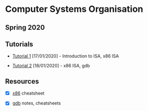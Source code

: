 # Computer Systems Organisation
## Spring 2020

## Tutorials
* [Tutorial 1](https://github.com/aadilmehdis/Computer-System-Organisation-2020/tree/master/Tutorial1) [17/01/2020] - Introduction to ISA, x86 ISA

* [Tutorial 2](https://github.com/aadilmehdis/Computer-System-Organisation-2020/tree/master/Tutorial2) [18/01/2020] - x86 ISA, gdb



## Resources
- [x] [x86](https://github.com/aadilmehdis/Computer-System-Organisation-2020/tree/master/Resources/x86) cheatsheet

- [x] [gdb](https://github.com/aadilmehdis/Computer-System-Organisation-2020/tree/master/Resources/gdb) notes, cheatsheets
